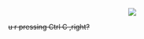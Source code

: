 <div align="center">
    <img src="https://github.com/cccccccccccccccccccccccccccccccccccccc/cccccccccccccccccccccccccccccccccccccc/blob/master/rm.gif">
</div>

~~u r pressing Ctrl C ,right?~~
